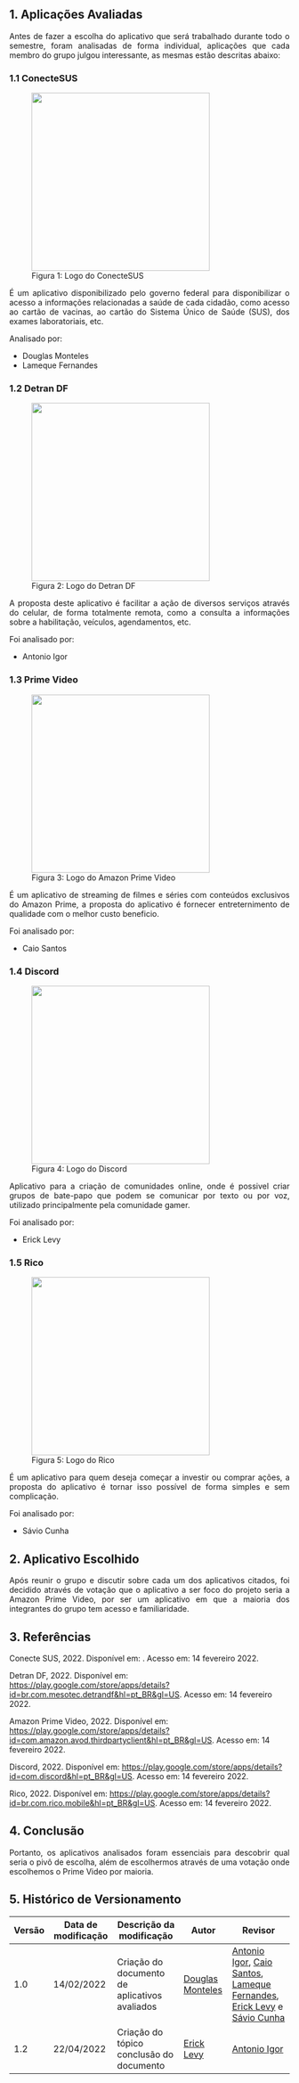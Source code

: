 ## 1. Aplicações Avaliadas
<p align="justify">
Antes de fazer a escolha do aplicativo que será trabalhado durante todo o semestre, foram analisadas de forma individual, aplicações que cada membro do grupo julgou interessante, as mesmas estão descritas abaixo:
</p>

### 1.1 ConecteSUS
<figure>
  <img width="320" src="https://cdn.panrotas.com.br/portal-panrotas-statics/media-files-cache/310793/42059210832345a2672fa4f0fbc2554aimg1482/0,402,750,448/670,400,0.35/0/default.png" />
  <figcaption>Figura 1: Logo do ConecteSUS</figcaption>
</figure>

<p align="justify">
É um aplicativo disponibilizado pelo governo federal para disponibilizar o acesso a informações relacionadas a saúde de cada cidadão, como acesso ao cartão de vacinas, ao cartão do Sistema Único de Saúde (SUS), dos exames laboratoriais, etc.
</p>
  
Analisado por:

- Douglas Monteles
- Lameque Fernandes
  
### 1.2 Detran DF
<figure>
  <img width="320" src="https://play-lh.googleusercontent.com/7pXHzCr3zxxEL0FVD2_dsD2FPob3J7mZPeTNPvTcroWw5d0glc6Bwh3yvJys4yb598Y" />
  <figcaption>Figura 2: Logo do Detran DF</figcaption>
</figure>

<p align="justify">
A proposta deste aplicativo é facilitar a ação de diversos serviços através do celular, de forma totalmente remota, como a consulta a informações sobre a habilitação, veículos, agendamentos, etc. 
</p>
  
Foi analisado por:

- Antonio Igor

### 1.3  Prime Video
<figure>
  <img width="320" src="../../assets/img/logo-prime-video.png" />
  <figcaption>Figura 3: Logo do Amazon Prime Video</figcaption>
</figure>

<p align="justify">
É um aplicativo de streaming de filmes e séries com conteúdos exclusivos do Amazon Prime, a proposta do aplicativo é fornecer entreternimento de qualidade com o melhor custo beneficio.
</p>
  
Foi analisado por:

- Caio Santos

### 1.4 Discord
<figure>
  <img width="320" src="../../assets/img/discord.png" />
  <figcaption>Figura 4: Logo do Discord</figcaption>
</figure>

<p align="justify">
Aplicativo para a criação de comunidades online, onde é possivel criar grupos de bate-papo que podem se comunicar por texto ou por voz, utilizado principalmente pela comunidade gamer.
</p>
  
Foi analisado por:

- Erick Levy

### 1.5 Rico
<figure>
  <img width="320" src="https://www.infomoney.com.br/wp-content/uploads/2019/06/rico-corretora.png?fit=900%2C900&quality=50&strip=all" />
  <figcaption>Figura 5: Logo do Rico</figcaption>
</figure>

<p align="justify">
É um aplicativo para quem deseja começar a investir ou comprar ações, a proposta do aplicativo é tornar isso possível de forma simples e sem complicação.
</p>
  
Foi analisado por:

- Sávio Cunha

## 2. Aplicativo Escolhido

<p align="justify">
Após reunir o grupo e discutir sobre cada um dos aplicativos citados, foi decidido através de votação que o aplicativo a ser foco do projeto seria a Amazon Prime Video, por ser um aplicativo em que a maioria dos integrantes do grupo tem acesso e familiaridade.
</p>
  
## 3. Referências

<p align="justify">
Conecte SUS, 2022. Disponível em: <https://play.google.com/store/apps/details?id=br.gov.datasus.cnsdigital&hl=pt_BR&gl=US>. Acesso em: 14 fevereiro 2022.

Detran DF, 2022. Disponível em: <https://play.google.com/store/apps/details?id=br.com.mesotec.detrandf&hl=pt_BR&gl=US>. Acesso em: 14 fevereiro 2022.

Amazon Prime Video, 2022. Disponível em: <https://play.google.com/store/apps/details?id=com.amazon.avod.thirdpartyclient&hl=pt_BR&gl=US>. Acesso em: 14 fevereiro 2022.

Discord, 2022. Disponível em: <https://play.google.com/store/apps/details?id=com.discord&hl=pt_BR&gl=US>. Acesso em: 14 fevereiro 2022.

Rico, 2022. Disponível em: <https://play.google.com/store/apps/details?id=br.com.rico.mobile&hl=pt_BR&gl=US>. Acesso em: 14 fevereiro 2022.
</p>


## 4. Conclusão

<p align="justify">
Portanto, os aplicativos analisados foram essenciais para descobrir qual seria o pivô de escolha, além de escolhermos através de uma votação onde escolhemos o Prime Video por maioria.
</p>

  
## 5. Histórico de Versionamento

|Versão|Data de modificação|Descrição da modificação|Autor|Revisor|
|-|-|-|-|-|
|1.0|14/02/2022|Criação do documento de aplicativos avaliados|[Douglas Monteles](https://github.com/douglasmonteles)|[Antonio Igor](https://github.com/antonioigorcarvalho), [Caio Santos](https://github.com/caiobsantos), [Lameque Fernandes](https://github.com/lamequefernandes), [Erick Levy](https://github.com/ericklevy) e [Sávio Cunha](https://github.com/savioc2)|
|1.2|22/04/2022|Criação do tópico  conclusão do documento|[Erick Levy](https://github.com/ericklevy)| [Antonio Igor](https://github.com/antonioigorcarvalho) |
